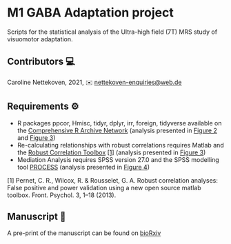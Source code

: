 # M1 GABA Adaptation project
Scripts for the statistical analysis of the Ultra-high field (7T) MRS study of visuomotor adaptation.

## Contributors 💻
Caroline Nettekoven, 2021, ✉️ nettekoven-enquiries@web.de

## Requirements ⚙️
* R packages ppcor, Hmisc, tidyr, dplyr, irr, foreign, tidyverse available on the [Comprehensive R Archive Network](https://cran.r-project.org) 
  (analysis presented in [Figure 2](https://www.biorxiv.org/content/10.1101/2020.12.22.423981v2.full) and [Figure 3](https://www.biorxiv.org/content/10.1101/2020.12.22.423981v2.full))
* Re-calculating relationships with robust correlations requires Matlab and the [Robust Correlation Toolbox](https://sourceforge.net/projects/robustcorrtool/files/) [[1]](#1) 
  (analysis presented in [Figure 3](https://www.biorxiv.org/content/10.1101/2020.12.22.423981v2.full))
* Mediation Analysis requires SPSS version 27.0 and the SPSS modelling tool [PROCESS](https://www.processmacro.org/index.html) 
  (analysis presented in [Figure 4](https://www.biorxiv.org/content/10.1101/2020.12.22.423981v2.full))

<a id="1">[1]</a> 
Pernet, C. R., Wilcox, R. & Rousselet, G. A. Robust correlation analyses: False positive and power validation using a new open source matlab toolbox. Front. Psychol. 3, 1–18 (2013).

## Manuscript 📖
A pre-print of the manuscript can be found on [bioRxiv](https://doi.org/10.1101/2020.12.22.423981)

<!-- ## Talks 📈
For a presentation of the results, please see this talk recording from MLMC 2020 [video](https://youtu.be/neCyO5tN754?t=8816) -->
